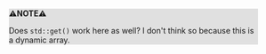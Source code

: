 <div style="margin:2em; background-color: #e0e0e0;">

<strong>⚠️NOTE️️️⚠️</strong>

Does `std::get()` work here as well? I don't think so because this is a dynamic array.
</div>

